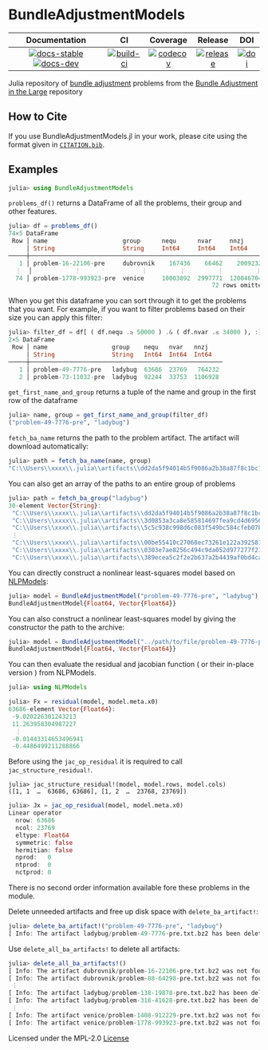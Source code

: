 # BundleAdjustmentModels

| **Documentation** | **CI** | **Coverage** | **Release** | **DOI** |
|:-----------------:|:------:|:------------:|:-----------:|:-------:|
| [![docs-stable][docs-stable-img]][docs-stable-url] [![docs-dev][docs-dev-img]][docs-dev-url] | [![build-ci][build-ci-img]][build-ci-url] | [![codecov][codecov-img]][codecov-url] | [![release][release-img]][release-url] | [![doi][doi-img]][doi-url] |

[docs-stable-img]: https://img.shields.io/badge/docs-stable-blue.svg
[docs-stable-url]: https://juliasmoothoptimizers.github.io/BundleAdjustmentModels.jl/stable/
[docs-dev-img]: https://img.shields.io/badge/docs-dev-purple.svg
[docs-dev-url]: https://juliasmoothoptimizers.github.io/BundleAdjustmentModels.jl/dev/
[build-ci-img]: https://github.com/JuliaSmoothOptimizers/BundleAdjustmentModels.jl/workflows/CI/badge.svg?branch=main
[build-ci-url]: https://github.com/JuliaSmoothOptimizers/BundleAdjustmentModels.jl/actions
[codecov-img]: https://codecov.io/gh/JuliaSmoothOptimizers/BundleAdjustmentModels.jl/branch/main/graph/badge.svg
[codecov-url]: https://app.codecov.io/gh/JuliaSmoothOptimizers/BundleAdjustmentModels.jl
[release-img]: https://img.shields.io/github/v/release/JuliaSmoothOptimizers/BundleAdjustmentModels.jl.svg?style=flat-square
[release-url]: https://github.com/JuliaSmoothOptimizers/BundleAdjustmentModels.jl/releases
[doi-img]: https://zenodo.org/badge/383587358.svg
[doi-url]: https://zenodo.org/badge/latestdoi/383587358

Julia repository of [bundle adjustment](https://en.wikipedia.org/wiki/Bundle_adjustment) problems from the [Bundle Adjustment in the Large](http://grail.cs.washington.edu/projects/bal/) repository

## How to Cite

If you use BundleAdjustmentModels.jl in your work, please cite using the format given in [`CITATION.bib`](https://github.com/JuliaSmoothOptimizers/BundleAdjustmentModels.jl/blob/main/CITATION.bib).

## Examples

```julia
julia> using BundleAdjustmentModels
```

`problems_df()` returns a DataFrame of all the problems, their group and other features.

```julia
julia> df = problems_df()
74×5 DataFrame
 Row │ name                     group      nequ      nvar     nnzj      
     │ String                   String     Int64     Int64    Int64     
─────┼──────────────────────────────────────────────────────────────────
   1 │ problem-16-22106-pre     dubrovnik    167436    66462    2009232
  ⋮  │            ⋮                 ⋮         ⋮         ⋮         ⋮
  74 │ problem-1778-993923-pre  venice     10003892  2997771  120046704
                                                         72 rows omitted
```

When you get this dataframe you can sort through it to get the problems that you want. For example, if you want to filter problems based on their size you can apply this filter:

```julia
julia> filter_df = df[ ( df.nequ .≥ 50000 ) .& ( df.nvar .≤ 34000 ), :]
2×5 DataFrame
 Row │ name                  group    nequ   nvar   nnzj    
     │ String                String   Int64  Int64  Int64   
─────┼──────────────────────────────────────────────────────
   1 │ problem-49-7776-pre   ladybug  63686  23769   764232
   2 │ problem-73-11032-pre  ladybug  92244  33753  1106928
```

`get_first_name_and_group` returns a tuple of the name and group in the first row of the dataframe

```julia
julia> name, group = get_first_name_and_group(filter_df)
("problem-49-7776-pre", "ladybug")
```

`fetch_ba_name` returns the path to the problem artifact. The artifact will download automatically:

```julia
julia> path = fetch_ba_name(name, group)
"C:\\Users\\xxxx\\.julia\\artifacts\\dd2da5f94014b5f9086a2b38a87f8c1bc171b9c2"
```

You can also get an array of the paths to an entire group of problems

```julia
julia> path = fetch_ba_group("ladybug")
30-element Vector{String}:
 "C:\\Users\\xxxx\\.julia\\artifacts\\dd2da5f94014b5f9086a2b38a87f8c1bc171b9c2"
 "C:\\Users\\xxxx\\.julia\\artifacts\\3d0853a3ca8e585814697fea9cd4d6956692e103"
 "C:\\Users\\xxxx\\.julia\\artifacts\\5c5c938c998d6c083f549bc584cfeb07bd296d89"
 ⋮
 "C:\\Users\\xxxx\\.julia\\artifacts\\00be55410c27068ec73261e122a39258100a1a11"
 "C:\\Users\\xxxx\\.julia\\artifacts\\0303e7ae8256c494c9da052d977277f21265899b"
 "C:\\Users\\xxxx\\.julia\\artifacts\\389ecea5c2f2e2b637a2b4439af0bd4ca98e6d84"
```

You can directly construct a nonlinear least-squares model based on [NLPModels](http://juliasmoothoptimizers.github.io/NLPModels.jl/latest/):

```julia
julia> model = BundleAdjustmentModel("problem-49-7776-pre", "ladybug")
BundleAdjustmentModel{Float64, Vector{Float64}}
```

You can also construct a nonlinear least-squares model by giving the constructor the path to the archive:

```julia
julia> model = BundleAdjustmentModel("../path/to/file/problem-49-7776-pre.txt.bz2")
BundleAdjustmentModel{Float64, Vector{Float64}}
```

You can then evaluate the residual and jacobian function ( or their in-place version ) from NLPModels.

```julia
julia> using NLPModels
```

```julia
julia> Fx = residual(model, model.meta.x0)
63686-element Vector{Float64}:
 -9.020226301243213
 11.263958304987227
  ⋮
 -0.01443314653496941
 -0.4486499211288866
```

Before using the ``jac_op_residual`` it is required to call ``jac_structure_residual!``.

```
julia> jac_structure_residual!(model, model.rows, model.cols)
([1, 1  …  63686, 63686], [1, 2  …  23768, 23769])
```

```julia
julia> Jx = jac_op_residual(model, model.meta.x0)
Linear operator
  nrow: 63686
  ncol: 23769
  eltype: Float64
  symmetric: false
  hermitian: false
  nprod:   0
  ntprod:  0
  nctprod: 0
```

There is no second order information available fore these problems in the module.

Delete unneeded artifacts and free up disk space with `delete_ba_artifact!`:

```julia
julia> delete_ba_artifact!("problem-49-7776-pre", "ladybug")
[ Info: The artifact ladybug/problem-49-7776-pre.txt.bz2 has been deleted
```

Use  `delete_all_ba_artifacts!` to delete all artifacts:

```julia
julia> delete_all_ba_artifacts!()
[ Info: The artifact dubrovnik/problem-16-22106-pre.txt.bz2 was not found
[ Info: The artifact dubrovnik/problem-88-64298-pre.txt.bz2 was not found
 ⋮
[ Info: The artifact ladybug/problem-138-19878-pre.txt.bz2 has been deleted
[ Info: The artifact ladybug/problem-318-41628-pre.txt.bz2 has been deleted
 ⋮
[ Info: The artifact venice/problem-1408-912229-pre.txt.bz2 was not found
[ Info: The artifact venice/problem-1778-993923-pre.txt.bz2 was not found
```

Licensed under the MPL-2.0 [License](LICENSE.md) 
